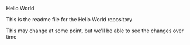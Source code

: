 Hello World

This is the readme file for the Hello World repository


This may change at some point, but we'll be able to see the changes over time
